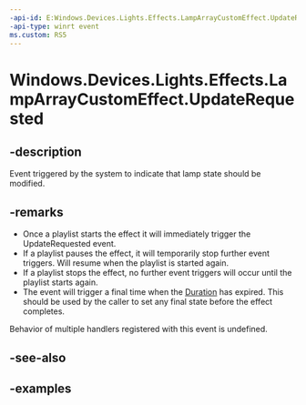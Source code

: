 ```yaml
---
-api-id: E:Windows.Devices.Lights.Effects.LampArrayCustomEffect.UpdateRequested
-api-type: winrt event
ms.custom: RS5
---
```


<!-- Event syntax.
public event TypedEventHandler UpdateRequested<LampArrayCustomEffect, LampArrayUpdateRequestedEventArgs>
-->

# Windows.Devices.Lights.Effects.LampArrayCustomEffect.UpdateRequested

## -description
Event triggered by the system to indicate that lamp state should be modified.

## -remarks
- Once a playlist starts the effect it will immediately trigger the UpdateRequested event.
- If a playlist pauses the effect, it will temporarily stop further event triggers. Will resume when the playlist is started again.
- If a playlist stops the effect, no further event triggers will occur until the playlist starts again.
- The event will trigger a final time when the [Duration](lamparraycustomeffect_duration.md) has expired. This should be used by the caller to set any final state before the effect completes.

Behavior of multiple handlers registered with this event is undefined.

## -see-also

## -examples

